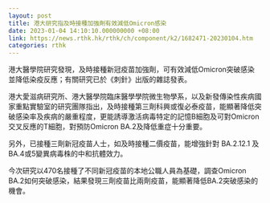 ```yaml
---
layout: post
title: 港大研究指及時接種加強劑有效減低Omicron感染
date: 2023-01-04 14:10:10.000000000 +08:00
link: https://news.rthk.hk/rthk/ch/component/k2/1682471-20230104.htm
categories: rthk
---
```


港大醫學院研究發現，及時接種新冠疫苗加強劑，可有效減低Omicron突破感染並降低染疫反應；有關研究已於《刺針》出版的雜誌發表。

港大愛滋病研究所、港大醫學院臨床醫學學院微生物學系，以及新發傳染性疾病國家重點實驗室的研究團隊指出，及時接種第三劑科興或復必泰疫苗，能顯著降低突破感染率及疾病的嚴重程度，更能誘導激活病毒特定的記憶B細胞及可對Omicron 交叉反應的T細胞，對預防Omicron BA.2及降低重症十分重要。

另外，已接種三劑新冠疫苗人士，如及時接種二價疫苗，能增強針對 BA.2.12.1 及 BA.4或5變異病毒株的中和抗體效力。

今次研究以470名接種了不同新冠疫苗的本地公職人員為基礎，調查Omicron BA.2如何突破感染，結果發現三劑疫苗比兩劑疫苗，能顯著降低BA.2突破感染的機會。

